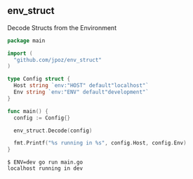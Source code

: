 ## env_struct

Decode Structs from the Environment

```go
package main

import (
  "github.com/jpoz/env_struct"
)

type Config struct {
  Host string `env:"HOST" default"localhost"`
  Env string `env:"ENV" default"development"`
}

func main() {
  config := Config{}

  env_struct.Decode(config)

  fmt.Printf("%s running in %s", config.Host, config.Env)
}
```

```
$ ENV=dev go run main.go
localhost running in dev
```
